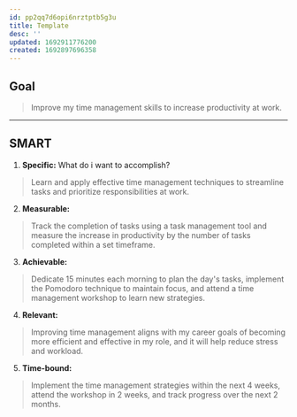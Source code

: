 ```yaml
---
id: pp2qq7d6opi6nrztptb5g3u
title: Template
desc: ''
updated: 1692911776200
created: 1692897696358
---
```


## Goal

> Improve my time management skills to increase productivity at work.

---

## SMART

1. **Specific:** What do i want to accomplish?
> Learn and apply effective time management techniques to streamline tasks and prioritize responsibilities at work.

2. **Measurable:**
> Track the completion of tasks using a task management tool and measure the increase in productivity by the number of tasks completed within a set timeframe.

3. **Achievable:**
> Dedicate 15 minutes each morning to plan the day's tasks, implement the Pomodoro technique to maintain focus, and attend a time management workshop to learn new strategies.

4. **Relevant:**
> Improving time management aligns with my career goals of becoming more efficient and effective in my role, and it will help reduce stress and workload.

5. **Time-bound:**
> Implement the time management strategies within the next 4 weeks, attend the workshop in 2 weeks, and track progress over the next 2 months.